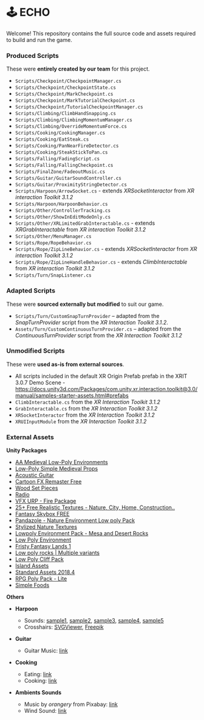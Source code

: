 # 🕹️ ECHO

Welcome! This repository contains the full source code and assets required to build and run the game.

### Produced Scripts

These were **entirely created by our team** for this project.

- `Scripts/Checkpoint/CheckpointManager.cs`
- `Scripts/Checkpoint/CheckpointState.cs`
- `Scripts/Checkpoint/MarkCheckpoint.cs`
- `Scripts/Checkpoint/MarkTutorialCheckpoint.cs`
- `Scripts/Checkpoint/TutorialCheckpointManager.cs`
- `Scripts/Climbing/ClimbHandSnapping.cs`
- `Scripts/Climbing/ClimbingMomentumManager.cs`
- `Scripts/Climbing/OverrideMomentumForce.cs`
- `Scripts/Cooking/CookingManager.cs`
- `Scripts/Cooking/EatSteak.cs`
- `Scripts/Cooking/PanNearFireDetector.cs`
- `Scripts/Cooking/SteakStickToPan.cs`
- `Scripts/Falling/FadingScript.cs`
- `Scripts/Falling/FallingCheckpoint.cs`
- `Scripts/FinalZone/FadeoutMusic.cs`
- `Scripts/Guitar/GuitarSoundController.cs`
- `Scripts/Guitar/ProximityStringDetector.cs`
- `Scripts/Harpoon/ArrowSocket.cs` - extends _XRSocketInteractor_ from _XR interaction Toolkit 3.1.2_
- `Scripts/Harpoon/HarpoonBehavior.cs`
- `Scripts/Other/ControllerTracking.cs`
- `Scripts/Other/ShowInEditModeOnly.cs`
- `Scripts/Other/XRLimitedGrabInteractable.cs` - extends _XRGrabInteractable_ from _XR interaction Toolkit 3.1.2_
- `Scripts/Other/MenuManager.cs`
- `Scripts/Rope/RopeBehavior.cs`
- `Scripts/Rope/ZipLineBehavior.cs` - extends _XRSocketInteractor_ from _XR interaction Toolkit 3.1.2_
- `Scripts/Rope/ZipLineHandleBehavior.cs` - extends _ClimbInteractable_ from _XR interaction Toolkit 3.1.2_
- `Scripts/Turn/SnapListener.cs`

### Adapted Scripts

These were **sourced externally but modified** to suit our game.

- `Scripts/Turn/CustomSnapTurnProvider` – adapted from the _SnapTurnProvider_ script from the _XR Interaction Toolkit 3.1.2_.
- `Assets/Turn/CustomContinuousTurnProvider.cs` – adapted from the _ContinuousTurnProvider_ script from the _XR Interaction Toolkit 3.1.2_


### Unmodified Scripts

These were **used as-is from external sources**.

- All scripts included in the default XR Origin Prefab prefab in the XRIT 3.0.7 Demo Scene - https://docs.unity3d.com/Packages/com.unity.xr.interaction.toolkit@3.0/manual/samples-starter-assets.html#prefabs
- `ClimbInteractable.cs` from the _XR Interaction Toolkit 3.1.2_
- `GrabInteractable.cs` from the _XR Interaction Toolkit 3.1.2_
- `XRSocketInteractor` from the _XR Interaction Toolkit 3.1.2_
- `XRUIInputModule` from the _XR Interaction Toolkit 3.1.2_ 

### External Assets

**Unity Packages**

- [AA Medieval Low-Poly Environments](https://assetstore.unity.com/packages/3d/environments/aa-low-poly-medieval-environment-249533)
- [Low-Poly Simple Medieval Props](https://assetstore.unity.com/packages/3d/props/low-poly-simple-medieval-props-258397)
- [Acoustic Guitar](https://assetstore.unity.com/packages/3d/props/acoustic-guitar-21037)
- [Cartoon FX Remaster Free](https://assetstore.unity.com/packages/vfx/particles/cartoon-fx-remaster-free-109565)
- [Wood Set Pieces](https://assetstore.unity.com/packages/3d/props/wood-set-pieces-33853)
- [Radio](https://assetstore.unity.com/packages/3d/props/radio-230712)
- [VFX URP - Fire Package](https://assetstore.unity.com/packages/vfx/particles/fire-explosions/vfx-urp-fire-package-305098)
- [25+ Free Realistic Textures - Nature, City, Home, Construction..](https://assetstore.unity.com/packages/2d/textures-materials/25-free-realistic-textures-nature-city-home-construction-more-240323)
- [Fantasy Skybox FREE](https://assetstore.unity.com/packages/2d/textures-materials/sky/fantasy-skybox-free-18353)
- [Pandazole - Nature Environment Low poly Pack](https://assetstore.unity.com/packages/3d/environments/pandazole-nature-environment-low-poly-pack-212621)
- [Stylized Nature Textures](https://assetstore.unity.com/packages/2d/textures-materials/stylized-nature-textures-228680)
- [Lowpoly Environment Pack - Mesa and Desert Rocks](https://assetstore.unity.com/packages/3d/environments/landscapes/lowpoly-environment-pack-mesa-and-desert-rocks-167831)
- [Low Poly Environment](https://assetstore.unity.com/packages/3d/environments/low-poly-environment-315184)
- [Fristy Fantasy Lands 1](https://assetstore.unity.com/packages/3d/environments/fantasy/fristy-fantasy-lands-1-198504)
- [Low poly rocks | Multiple variants](https://assetstore.unity.com/packages/3d/environments/landscapes/low-poly-rocks-multiple-variants-254461)
- [Low Poly Cliff Pack](https://assetstore.unity.com/packages/3d/environments/landscapes/low-poly-cliff-pack-67289)
- [Island Assets](https://assetstore.unity.com/packages/3d/environments/island-assets-56989)
- [Standard Assets 2018.4](https://assetstore.unity.com/packages/essentials/asset-packs/standard-assets-2018-4-check-out-starter-assets-first-person-thi-32351)
- [RPG Poly Pack - Lite](https://assetstore.unity.com/packages/3d/environments/landscapes/rpg-poly-pack-lite-148410)
- [Simple Foods](https://assetstore.unity.com/packages/3d/props/food/simple-foods-207032)

**Others**

- **Harpoon**
  - Sounds: [sample1](https://pixabay.com/sound-effects/grappling-gun-132447/), [sample2](https://pixabay.com/sound-effects/item-equip-6904/), [sample3](https://pixabay.com/sound-effects/pop-1-101427/), [sample4](https://pixabay.com/sound-effects/error-8-206492/), [sample5](https://pixabay.com/sound-effects/camera-shutter-107889/)
  - Crosshairs: [SVGViewer](https://www.svgviewer.dev/), [Freepik](https://www.freepik.com)

- **Guitar**
  - Guitar Music: [link](https://pixabay.com/music/folk-guitar-ambient-339839/)

- **Cooking**
  - Eating: [link](https://pixabay.com/sound-effects/eating-sound-effect-36186/)
  - Cooking: [link](https://pixabay.com/sound-effects/cooking-onions-72799/)

- **Ambients Sounds**
  - Music by *orangery* from Pixabay: [link](https://pixabay.com/music/acoustic-group-coniferous-forest-142569/)
  - Wind Sound: [link](https://pixabay.com/sound-effects/smooth-cold-wind-looped-135538/)
